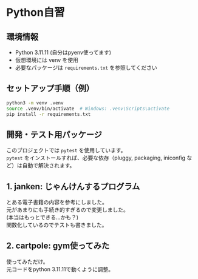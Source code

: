 # Python自習

## 環境情報

- Python 3.11.11 (自分はpyenv使ってます)
- 仮想環境には venv を使用
- 必要なパッケージは `requirements.txt` を参照してください

## セットアップ手順（例）

```bash
python3 -m venv .venv
source .venv/bin/activate  # Windows: .venv\Scripts\activate
pip install -r requirements.txt
```

## 開発・テスト用パッケージ

このプロジェクトでは `pytest` を使用しています。  
`pytest` をインストールすれば、必要な依存（pluggy, packaging, iniconfig など）は自動で解決されます。

## 1. janken: じゃんけんするプログラム
とある電子書籍の内容を参考にしました。  
元があまりにも手続き的すぎるので変更しました。  
(本当はもっとできる...かも？)
<br/>
関数化しているのでテストも書きました。

## 2. cartpole: gym使ってみた
使ってみただけ。  
元コードをpython 3.11.11で動くように調整。

